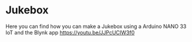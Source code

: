 # Jukebox
Here you can find how you can make a Jukebox using a Arduino NANO 33 IoT and the Blynk app
https://youtu.be/JJPcUCIW3f0
